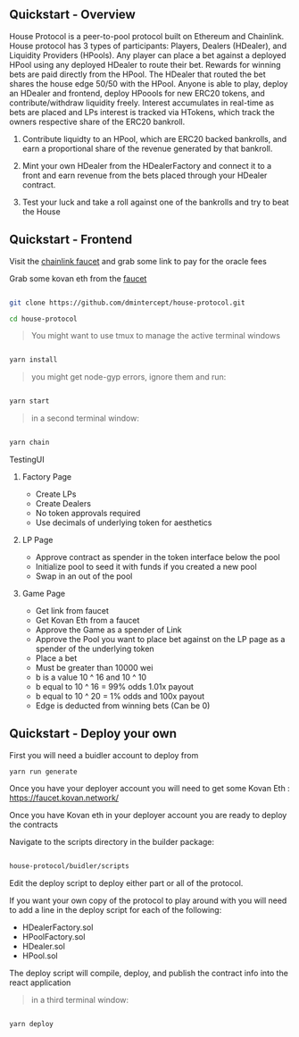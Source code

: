 ## Quickstart - Overview

House Protocol is a peer-to-pool protocol built on Ethereum and Chainlink.  House protocol has 3 types of participants: Players, Dealers (HDealer), and Liquidity Providers (HPools).  Any player can place a bet against a deployed HPool using any deployed HDealer to route their bet.  Rewards for winning bets are paid directly from the HPool. The HDealer that routed the bet shares the house edge 50/50 with the HPool.  Anyone is able to play, deploy an HDealer and frontend, deploy HPoools for new ERC20 tokens, and contribute/withdraw liquidity freely. Interest accumulates in real-time as bets are placed and LPs interest is tracked via HTokens, which track the owners respective share of the ERC20 bankroll.

1. Contribute liquidty to an HPool, which are ERC20 backed bankrolls, and earn a proportional share of the revenue generated by that bankroll.

2. Mint your own HDealer from the HDealerFactory and connect it to a front and earn revenue from the bets placed through your HDealer contract.

3. Test your luck and take a roll against one of the bankrolls and try to beat the House

## Quickstart - Frontend

Visit the [chainlink faucet](https://kovan.chain.link/) and grab some link to pay for the oracle fees

Grab some kovan eth from the [faucet](https://faucet.kovan.network/)

```bash 

git clone https://github.com/dmintercept/house-protocol.git 

cd house-protocol 

```

>You might want to use tmux to manage the active terminal windows

```bash

yarn install

```

> you might get node-gyp errors, ignore them and run:

```bash

yarn start

```

> in a second terminal window:

```bash

yarn chain

```

TestingUI

1. Factory Page

    - Create LPs
    - Create Dealers
    - No token approvals required
    - Use decimals of underlying token for aesthetics

2. LP Page 

    - Approve contract as spender in the token interface below the pool
    - Initialize pool to seed it with funds if you created a new pool
    - Swap in an out of the pool

3. Game Page

    - Get link from faucet
    - Get Kovan Eth from a faucet
    - Approve the Game as a spender of Link
    - Approve the Pool you want to place bet against on the LP page as a spender of the underlying token
    - Place a bet
    - Must be greater than 10000 wei
    - b is a value 10 ^ 16 and 10 ^ 10
    - b equal to 10 ^ 16 = 99% odds 1.01x payout
    - b equal to 10 ^ 20 = 1% odds and 100x payout
    - Edge is deducted from winning bets (Can be 0)
 
## Quickstart - Deploy your own

First you will need a buidler account to deploy from

```
yarn run generate

```

Once you have your deployer account you will need to get some Kovan Eth : https://faucet.kovan.network/

Once you have Kovan eth in your deployer account you are ready to deploy the contracts

Navigate to the scripts directory in the builder package:

```bash

house-protocol/buidler/scripts

```

Edit the deploy script to deploy either part or all of the protocol.

If you want your own copy of the protocol to play around with you will need to add a line in the deploy script for each of the following:

- HDealerFactory.sol
- HPoolFactory.sol
- HDealer.sol
- HPool.sol

The deploy script will compile, deploy, and publish the contract info into the react application

> in a third terminal window:

```bash

yarn deploy

```


> 
